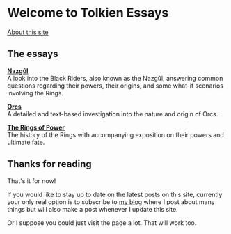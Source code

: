 # Welcome to Tolkien Essays

[About this site](about.md)

## The essays
**[Nazgûl](nazgul.md)**\
A look into the Black Riders, also known as the Nazgûl, answering common questions regarding their powers, their origins, and some what-if scenarios involving the Rings.

**[Orcs](orcs.md)**\
A detailed and text-based investigation into the nature and origin of Orcs.

**[The Rings of Power](rings.md)**\
The history of the Rings with accompanying exposition on their powers and ultimate fate.

## Thanks for reading
That's it for now! 

If you would like to stay up to date on the latest posts on this site, currently your only real option is to subscribe to [my blog](https://strangetalesforstrangetimes.wordpress.com/) where I post about many things but will also make a post whenever I update this site.

Or I suppose you could just visit the page a lot. That will work too.
